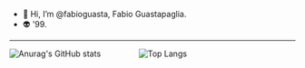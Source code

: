 - 👋 Hi, I’m @fabioguasta, Fabio Guastapaglia. 
- 👽 '99.
------------------------------------------------------------------------------------------------------------------------------------

![Anurag's GitHub stats](https://github-readme-stats.vercel.app/api?username=fabioguasta&show_icons=true&theme=tokyonight&hide_rank=true) &nbsp;&nbsp;&nbsp;&nbsp;&nbsp;&nbsp;&nbsp;&nbsp;&nbsp;&nbsp;&nbsp;&nbsp;&nbsp;&nbsp;&nbsp; ![Top Langs](https://github-readme-stats.vercel.app/api/top-langs/?username=fabioguasta&layout=compact)

 
